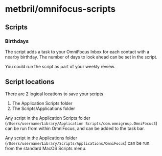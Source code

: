 # metbril/omnifocus-scripts

## Scripts

### Birthdays

The script adds a task to your OmniFocus Inbox for each contact with a nearby birthday. The number of days to look ahead can be set in the script.

You could run the script as part of your weekly review.

## Script locations

There are 2 logical locations to save your scripts

1. The Application Scripts folder
2. The Scripts/Applications folder

Any script in the Application Scripts folder \(`/Users/username/Library/Application Scripts/com.omnigroup.OmniFocus3`\) can be run from within OmniFocus, and can be added to the task bar.

Any script in the Applications folder \(`/Users/username/Library/Scripts/Applications/OmniFocus`\) can be run from the standard MacOS Scripts menu.

